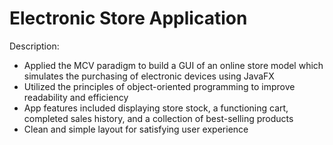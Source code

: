 # Electronic Store Application

Description:
  - Applied the MCV paradigm to build a GUI of an online store model which simulates the purchasing of electronic
    devices using JavaFX
  - Utilized the principles of object-oriented programming to improve readability and efficiency
  - App features included displaying store stock, a functioning cart, completed sales history, and a collection of best-selling products
  - Clean and simple layout for satisfying user experience

